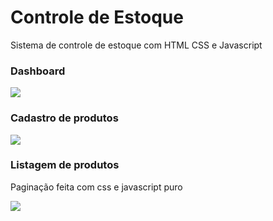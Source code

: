 # Controle de Estoque
Sistema de controle de estoque com HTML CSS e Javascript
<br>

### Dashboard
<img src="https://user-images.githubusercontent.com/37172038/108951449-c5029080-7646-11eb-94b1-9abf4d67427e.png">

### Cadastro de produtos
<img src="https://user-images.githubusercontent.com/37172038/108951520-e5cae600-7646-11eb-9a51-1b2311946066.png">

### Listagem de produtos
<p>Paginação feita com css e javascript puro</p>
<img src="https://user-images.githubusercontent.com/37172038/108951647-20348300-7647-11eb-92e2-62c86a380644.png">
